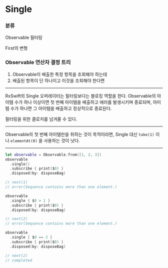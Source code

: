 # Single

### 분류

Observable 필터링

First의 변형

### Observable 연산자 결정 트리

1. Observable이 배출한 특정 항목을 조회해야 하는데
2. 배출된 항목이 단 하나이고 이것을 조회해야 한다면

---

RxSwift의 Single 오퍼레이터는 필터링보다는 블로킹 역할을 한다. Observable의 아이템 수가 하나 이상이면 첫 번째 아이템을 배출하고 에러를 발생시키며 종료되며, 아이템 수가 하나면 그 아이템을 배출하고 정상적으로 종료된다.

필터링을 위한 클로저를 넘겨줄 수 있다.

---

Observable의 첫 번째 아이템만을 취하는 것이 목적이라면, Single 대신 `take(1)` 이나 `elementAt(0)` 을 사용하는 것이 낫다.

---

```swift
let observable = Observable.from([1, 2, 3])
observable
  .single()
  .subscribe { print($0) }
  .disposed(by: disposeBag)

// next(1)
// error(Sequence contains more than one element.)

observable
  .single { $0 > 1 }
  .subscribe { print($0) }
  .disposed(by: disposeBag)

// next(2)
// error(Sequence contains more than one element.)

observable
  .single { $0 == 2 }
  .subscribe { print($0) }
  .disposed(by: disposeBag)

// next(2)
// completed
```

